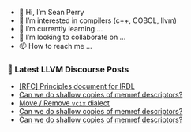 - 👋 Hi, I’m Sean Perry
- 👀 I’m interested in compilers (c++, COBOL, llvm)
- 🌱 I’m currently learning ...
- 💞️ I’m looking to collaborate on ...
- 📫 How to reach me ...

<!---
s66perry/s66perry is a ✨ special ✨ repository because its `README.md` (this file) appears on your GitHub profile.
You can click the Preview link to take a look at your changes.
--->
### 📕 Latest LLVM Discourse Posts

<!-- DISCOURSE-LLVM:START -->
- [[RFC] Principles document for IRDL](https://discourse.llvm.org/t/rfc-principles-document-for-irdl/86931#post_1)
- [Can we do shallow copies of memref descriptors?](https://discourse.llvm.org/t/can-we-do-shallow-copies-of-memref-descriptors/86929#post_8)
- [Move / Remove `vcix` dialect](https://discourse.llvm.org/t/move-remove-vcix-dialect/86920#post_20)
- [Can we do shallow copies of memref descriptors?](https://discourse.llvm.org/t/can-we-do-shallow-copies-of-memref-descriptors/86929#post_7)
- [Can we do shallow copies of memref descriptors?](https://discourse.llvm.org/t/can-we-do-shallow-copies-of-memref-descriptors/86929#post_6)
<!-- DISCOURSE-LLVM:END -->
